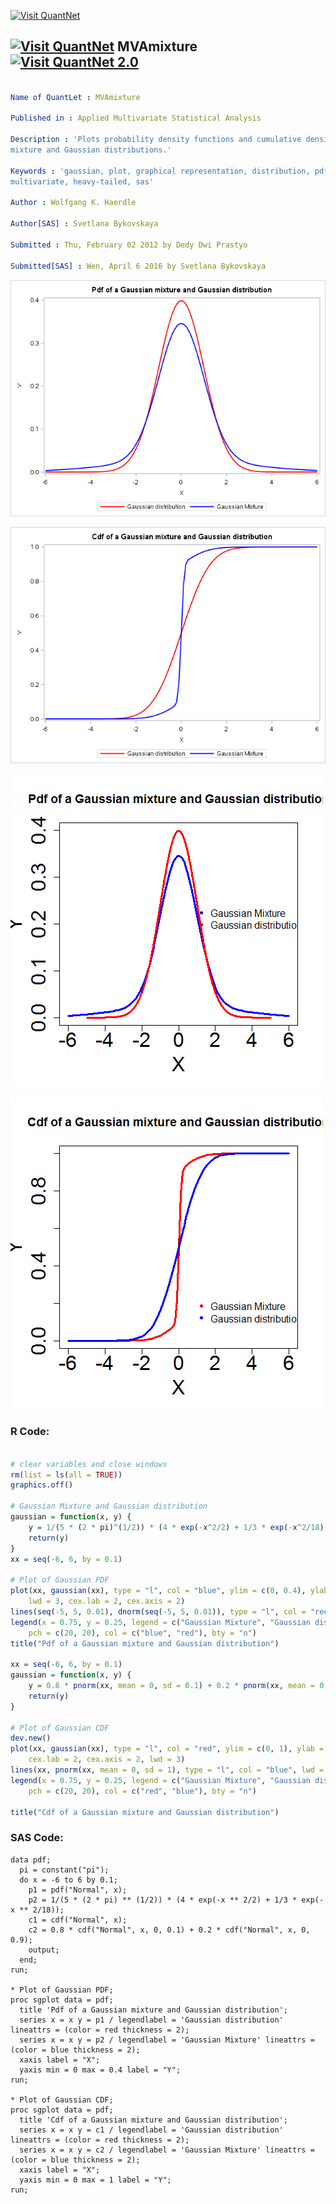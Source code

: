 
[<img src="https://github.com/QuantLet/Styleguide-and-FAQ/blob/master/pictures/banner.png" width="880" alt="Visit QuantNet">](http://quantlet.de/index.php?p=info)

## [<img src="https://github.com/QuantLet/Styleguide-and-Validation-procedure/blob/master/pictures/qloqo.png" alt="Visit QuantNet">](http://quantlet.de/) **MVAmixture** [<img src="https://github.com/QuantLet/Styleguide-and-Validation-procedure/blob/master/pictures/QN2.png" width="60" alt="Visit QuantNet 2.0">](http://quantlet.de/d3/ia)

```yaml

Name of QuantLet : MVAmixture

Published in : Applied Multivariate Statistical Analysis

Description : 'Plots probability density functions and cumulative density functions of Gaussian
mixture and Gaussian distributions.'

Keywords : 'gaussian, plot, graphical representation, distribution, pdf, cdf, probability, density,
multivariate, heavy-tailed, sas'

Author : Wolfgang K. Haerdle

Author[SAS] : Svetlana Bykovskaya

Submitted : Thu, February 02 2012 by Dedy Dwi Prastyo

Submitted[SAS] : Wen, April 6 2016 by Svetlana Bykovskaya

```

![Picture1](MVAmixture-1_sas.png)

![Picture2](MVAmixture-2_sas.png)

![Picture3](MVAmixture_1.png)

![Picture4](MVAmixture_2.png)


### R Code:
```r

# clear variables and close windows
rm(list = ls(all = TRUE))
graphics.off()

# Gaussian Mixture and Gaussian distribution
gaussian = function(x, y) {
    y = 1/(5 * (2 * pi)^(1/2)) * (4 * exp(-x^2/2) + 1/3 * exp(-x^2/18))
    return(y)
}
xx = seq(-6, 6, by = 0.1)

# Plot of Gaussian PDF
plot(xx, gaussian(xx), type = "l", col = "blue", ylim = c(0, 0.4), ylab = "Y", xlab = "X", 
    lwd = 3, cex.lab = 2, cex.axis = 2)
lines(seq(-5, 5, 0.01), dnorm(seq(-5, 5, 0.01)), type = "l", col = "red", lwd = 3)
legend(x = 0.75, y = 0.25, legend = c("Gaussian Mixture", "Gaussian distribution"), 
    pch = c(20, 20), col = c("blue", "red"), bty = "n")
title("Pdf of a Gaussian mixture and Gaussian distribution")

xx = seq(-6, 6, by = 0.1)
gaussian = function(x, y) {
    y = 0.8 * pnorm(xx, mean = 0, sd = 0.1) + 0.2 * pnorm(xx, mean = 0, sd = 0.9)
    return(y)
}

# Plot of Gaussian CDF
dev.new()
plot(xx, gaussian(xx), type = "l", col = "red", ylim = c(0, 1), ylab = "Y", xlab = "X", 
    cex.lab = 2, cex.axis = 2, lwd = 3)
lines(xx, pnorm(xx, mean = 0, sd = 1), type = "l", col = "blue", lwd = 3)
legend(x = 0.75, y = 0.25, legend = c("Gaussian Mixture", "Gaussian distribution"), 
    pch = c(20, 20), col = c("red", "blue"), bty = "n")

title("Cdf of a Gaussian mixture and Gaussian distribution") 

```

### SAS Code:
```sas
data pdf;
  pi = constant("pi");
  do x = -6 to 6 by 0.1;
    p1 = pdf("Normal", x);
    p2 = 1/(5 * (2 * pi) ** (1/2)) * (4 * exp(-x ** 2/2) + 1/3 * exp(-x ** 2/18));
    c1 = cdf("Normal", x);
    c2 = 0.8 * cdf("Normal", x, 0, 0.1) + 0.2 * cdf("Normal", x, 0, 0.9);
    output;
  end;
run;
 
* Plot of Gaussian PDF;
proc sgplot data = pdf;
  title 'Pdf of a Gaussian mixture and Gaussian distribution';
  series x = x y = p1 / legendlabel = 'Gaussian distribution' lineattrs = (color = red thickness = 2);
  series x = x y = p2 / legendlabel = 'Gaussian Mixture' lineattrs = (color = blue thickness = 2);
  xaxis label = "X"; 
  yaxis min = 0 max = 0.4 label = "Y";
run;

* Plot of Gaussian CDF;
proc sgplot data = pdf;
  title 'Cdf of a Gaussian mixture and Gaussian distribution';
  series x = x y = c1 / legendlabel = 'Gaussian distribution' lineattrs = (color = red thickness = 2);
  series x = x y = c2 / legendlabel = 'Gaussian Mixture' lineattrs = (color = blue thickness = 2);
  xaxis label = "X"; 
  yaxis min = 0 max = 1 label = "Y";
run;
```
